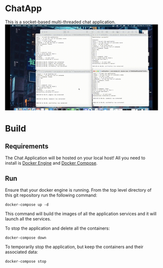 # ChatApp
This is a socket-based multi-threaded chat application.
![](https://github.com/zarifmahfuz/ChatApp/blob/main/docs/demo1.gif)


# Build

## Requirements

The Chat Application will be hosted on your local host! All you need to install is [Docker Engine](https://docs.docker.com/engine/install/) and [Docker Compose](https://docs.docker.com/compose/install/).

## Run

Ensure that your docker engine is running. From the top level directory of this git repository run the following command:

``` 
docker-compose up -d
```

This command will build the images of all the application services and it will launch all the services.

To stop the application and delete all the containers:
```
docker-compose down
```

To temporarily stop the application, but keep the containers and their associated data:
```
docker-compose stop
```
